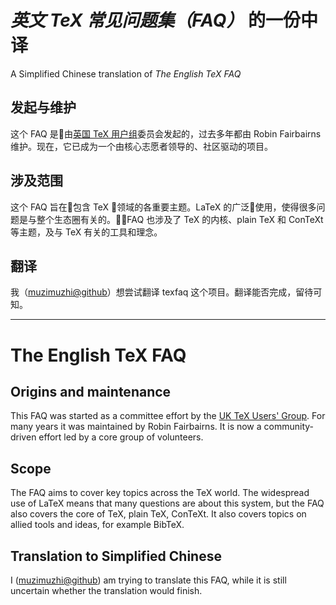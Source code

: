 # *英文 TeX 常见问题集（FAQ）* 的一份中译
A Simplified Chinese translation of *The English TeX FAQ*

## 发起与维护

这个 FAQ 是由[英国 TeX 用户组](http://uk.tug.org/)委员会发起的，过去多年都由 Robin Fairbairns 维护。现在，它已成为一个由核心志愿者领导的、社区驱动的项目。

## 涉及范围

这个 FAQ 旨在包含 TeX 领域的各重要主题。LaTeX 的广泛使用，使得很多问题是与整个生态圈有关的。FAQ 也涉及了 TeX 的内核、plain TeX 和 ConTeXt 等主题，及与 TeX 有关的工具和理念。

## 翻译

我（[muzimuzhi@github](https://github.com/muzimuzhi)）想尝试翻译 texfaq 这个项目。翻译能否完成，留待可知。

---

# The English TeX FAQ

## Origins and maintenance

This FAQ was started as a committee effort by the [UK TeX Users'
Group](http://uk.tug.org/). For many years it was maintained by Robin
Fairbairns. It is now a community-driven effort led by a core group of
volunteers.

## Scope

The FAQ aims to cover key topics across the TeX world. The widespread use of
LaTeX means that many questions are about this system, but the FAQ also covers
the core of TeX, plain TeX, ConTeXt. It also covers topics on allied tools and
ideas, for example BibTeX.

## Translation to Simplified Chinese

I ([muzimuzhi@github](https://github.com/muzimuzhi)) am trying to translate this FAQ, while it is still uncertain whether the translation would finish.